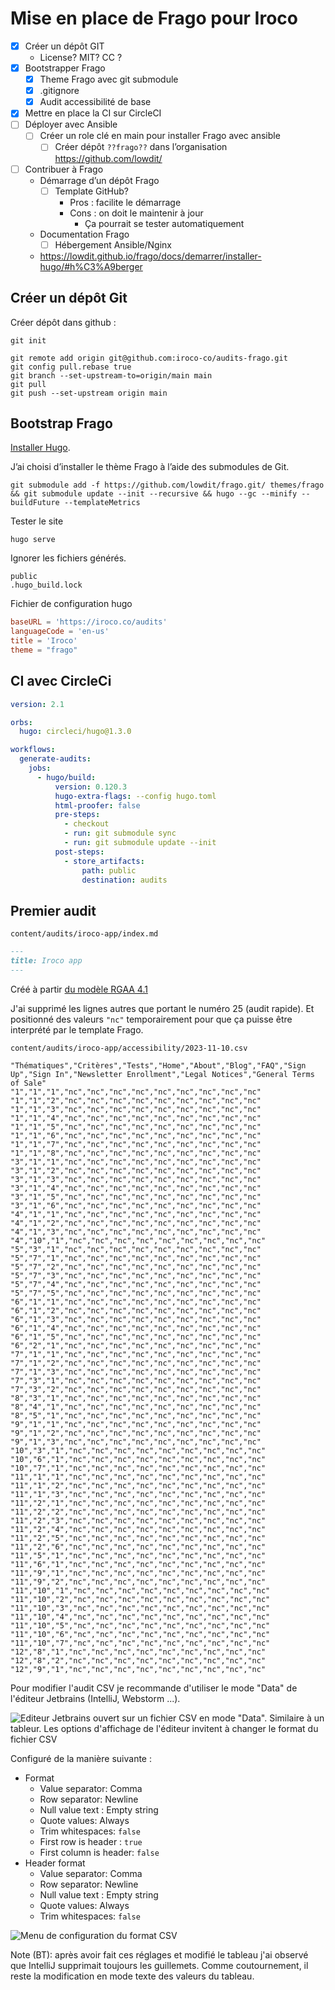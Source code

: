 # Mise en place de Frago pour Iroco

- [X] Créer un dépôt GIT
  - License? MIT? CC ?
- [X] Bootstrapper Frago 
  - [X] Theme Frago avec git submodule
  - [X] .gitignore
  - [X] Audit accessibilité de base
- [X] Mettre en place la CI sur CircleCI
- [ ] Déployer avec Ansible
  - [ ] Créer un role clé en main pour installer Frago avec ansible
    - [ ] Créer dépôt `??frago??` dans l’organisation https://github.com/lowdit/
- [ ] Contribuer à Frago
  - Démarrage d’un dépôt Frago
    - [ ] Template GitHub?
      - Pros : facilite le démarrage
      - Cons : on doit le maintenir à jour
        - Ça pourrait se tester automatiquement  
  - Documentation Frago
    - [ ] Hébergement Ansible/Nginx
  - https://lowdit.github.io/frago/docs/demarrer/installer-hugo/#h%C3%A9berger 

## Créer un dépôt Git

Créer dépôt dans github : 

```shell
git init
```

```shell
git remote add origin git@github.com:iroco-co/audits-frago.git
git config pull.rebase true
git branch --set-upstream-to=origin/main main
git pull
git push --set-upstream origin main
```


## Bootstrap Frago

[Installer Hugo](https://lowdit.github.io/frago/docs/demarrer/installer-hugo/).

J’ai choisi d’installer le thème Frago à l’aide des submodules de Git.

```shell
git submodule add -f https://github.com/lowdit/frago.git/ themes/frago && git submodule update --init --recursive && hugo --gc --minify --buildFuture --templateMetrics
```

Tester le site

```shell
hugo serve
```
Ignorer les fichiers générés.

```gitignore
public
.hugo_build.lock
```

Fichier de configuration hugo

```toml
baseURL = 'https://iroco.co/audits'
languageCode = 'en-us'
title = 'Iroco'
theme = "frago"
```

## CI avec CircleCi

```yml
version: 2.1

orbs:
  hugo: circleci/hugo@1.3.0

workflows:
  generate-audits:
    jobs:
      - hugo/build:
          version: 0.120.3
          hugo-extra-flags: --config hugo.toml
          html-proofer: false
          pre-steps:
            - checkout
            - run: git submodule sync
            - run: git submodule update --init
          post-steps:
            - store_artifacts:
                path: public
                destination: audits

```

## Premier audit

`content/audits/iroco-app/index.md`

```md
---
title: Iroco app
---
```

Créé à partir [du modèle RGAA 4.1](https://raw.githubusercontent.com/lowdit/frago/master/exampleSite/exampleFiles//grille-tests-rgaa-4.1.csv)

J'ai supprimé les lignes autres que portant le numéro 25 (audit rapide).
Et positionné des valeurs `"nc"` temporairement pour que ça puisse être interprété par le template Frago.

`content/audits/iroco-app/accessibility/2023-11-10.csv`

```csv
"Thématiques","Critères","Tests","Home","About","Blog","FAQ","Sign Up","Sign In","Newsletter Enrollment","Legal Notices","General Terms of Sale"
"1","1","1","nc","nc","nc","nc","nc","nc","nc","nc","nc"
"1","1","2","nc","nc","nc","nc","nc","nc","nc","nc","nc"
"1","1","3","nc","nc","nc","nc","nc","nc","nc","nc","nc"
"1","1","4","nc","nc","nc","nc","nc","nc","nc","nc","nc"
"1","1","5","nc","nc","nc","nc","nc","nc","nc","nc","nc"
"1","1","6","nc","nc","nc","nc","nc","nc","nc","nc","nc"
"1","1","7","nc","nc","nc","nc","nc","nc","nc","nc","nc"
"1","1","8","nc","nc","nc","nc","nc","nc","nc","nc","nc"
"3","1","1","nc","nc","nc","nc","nc","nc","nc","nc","nc"
"3","1","2","nc","nc","nc","nc","nc","nc","nc","nc","nc"
"3","1","3","nc","nc","nc","nc","nc","nc","nc","nc","nc"
"3","1","4","nc","nc","nc","nc","nc","nc","nc","nc","nc"
"3","1","5","nc","nc","nc","nc","nc","nc","nc","nc","nc"
"3","1","6","nc","nc","nc","nc","nc","nc","nc","nc","nc"
"4","1","1","nc","nc","nc","nc","nc","nc","nc","nc","nc"
"4","1","2","nc","nc","nc","nc","nc","nc","nc","nc","nc"
"4","1","3","nc","nc","nc","nc","nc","nc","nc","nc","nc"
"4","10","1","nc","nc","nc","nc","nc","nc","nc","nc","nc"
"5","3","1","nc","nc","nc","nc","nc","nc","nc","nc","nc"
"5","7","1","nc","nc","nc","nc","nc","nc","nc","nc","nc"
"5","7","2","nc","nc","nc","nc","nc","nc","nc","nc","nc"
"5","7","3","nc","nc","nc","nc","nc","nc","nc","nc","nc"
"5","7","4","nc","nc","nc","nc","nc","nc","nc","nc","nc"
"5","7","5","nc","nc","nc","nc","nc","nc","nc","nc","nc"
"6","1","1","nc","nc","nc","nc","nc","nc","nc","nc","nc"
"6","1","2","nc","nc","nc","nc","nc","nc","nc","nc","nc"
"6","1","3","nc","nc","nc","nc","nc","nc","nc","nc","nc"
"6","1","4","nc","nc","nc","nc","nc","nc","nc","nc","nc"
"6","1","5","nc","nc","nc","nc","nc","nc","nc","nc","nc"
"6","2","1","nc","nc","nc","nc","nc","nc","nc","nc","nc"
"7","1","1","nc","nc","nc","nc","nc","nc","nc","nc","nc"
"7","1","2","nc","nc","nc","nc","nc","nc","nc","nc","nc"
"7","1","3","nc","nc","nc","nc","nc","nc","nc","nc","nc"
"7","3","1","nc","nc","nc","nc","nc","nc","nc","nc","nc"
"7","3","2","nc","nc","nc","nc","nc","nc","nc","nc","nc"
"8","3","1","nc","nc","nc","nc","nc","nc","nc","nc","nc"
"8","4","1","nc","nc","nc","nc","nc","nc","nc","nc","nc"
"8","5","1","nc","nc","nc","nc","nc","nc","nc","nc","nc"
"9","1","1","nc","nc","nc","nc","nc","nc","nc","nc","nc"
"9","1","2","nc","nc","nc","nc","nc","nc","nc","nc","nc"
"9","1","3","nc","nc","nc","nc","nc","nc","nc","nc","nc"
"10","3","1","nc","nc","nc","nc","nc","nc","nc","nc","nc"
"10","6","1","nc","nc","nc","nc","nc","nc","nc","nc","nc"
"10","7","1","nc","nc","nc","nc","nc","nc","nc","nc","nc"
"11","1","1","nc","nc","nc","nc","nc","nc","nc","nc","nc"
"11","1","2","nc","nc","nc","nc","nc","nc","nc","nc","nc"
"11","1","3","nc","nc","nc","nc","nc","nc","nc","nc","nc"
"11","2","1","nc","nc","nc","nc","nc","nc","nc","nc","nc"
"11","2","2","nc","nc","nc","nc","nc","nc","nc","nc","nc"
"11","2","3","nc","nc","nc","nc","nc","nc","nc","nc","nc"
"11","2","4","nc","nc","nc","nc","nc","nc","nc","nc","nc"
"11","2","5","nc","nc","nc","nc","nc","nc","nc","nc","nc"
"11","2","6","nc","nc","nc","nc","nc","nc","nc","nc","nc"
"11","5","1","nc","nc","nc","nc","nc","nc","nc","nc","nc"
"11","6","1","nc","nc","nc","nc","nc","nc","nc","nc","nc"
"11","9","1","nc","nc","nc","nc","nc","nc","nc","nc","nc"
"11","9","2","nc","nc","nc","nc","nc","nc","nc","nc","nc"
"11","10","1","nc","nc","nc","nc","nc","nc","nc","nc","nc"
"11","10","2","nc","nc","nc","nc","nc","nc","nc","nc","nc"
"11","10","3","nc","nc","nc","nc","nc","nc","nc","nc","nc"
"11","10","4","nc","nc","nc","nc","nc","nc","nc","nc","nc"
"11","10","5","nc","nc","nc","nc","nc","nc","nc","nc","nc"
"11","10","6","nc","nc","nc","nc","nc","nc","nc","nc","nc"
"11","10","7","nc","nc","nc","nc","nc","nc","nc","nc","nc"
"12","8","1","nc","nc","nc","nc","nc","nc","nc","nc","nc"
"12","8","2","nc","nc","nc","nc","nc","nc","nc","nc","nc"
"12","9","1","nc","nc","nc","nc","nc","nc","nc","nc","nc"

```

Pour modifier l'audit CSV je recommande d'utiliser le mode "Data" de l'éditeur Jetbrains (IntelliJ, Webstorm ...).

![Editeur Jetbrains ouvert sur un fichier CSV en mode "Data". Similaire à un tableur. Les options d'affichage de l'éditeur invitent à changer le format du fichier CSV](CSV_audit_with_jetbrains_editor_in_data_mode.png)

Configuré de la manière suivante : 
- Format
  - Value separator:  Comma
  - Row separator: Newline
  - Null value text : Empty string
  - Quote values: Always
  - Trim whitespaces: `false`
  - First row is header : `true`
  - First column is header: `false`
- Header format
  - Value separator:  Comma
  - Row separator: Newline
  - Null value text : Empty string
  - Quote values: Always
  - Trim whitespaces: `false`

![Menu de configuration du format CSV](CSV_configuration_menu_in_jetbrains_editor.png)

Note (BT): après avoir fait ces réglages et modifié le tableau j'ai observé que IntelliJ supprimait toujours les guillemets. Comme coutournement, il reste la modification en mode texte des valeurs du tableau.